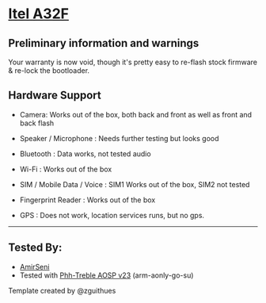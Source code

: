 # [Itel A32F](http://www.itel-mobile.com/itel/products/smart-phone/a-basic/a32f/)

## Preliminary information and warnings
Your warranty is now void, though it's pretty easy to re-flash stock firmware & re-lock the bootloader.

## Hardware Support

* Camera: Works out of the box, both back and front as well as front and back flash

* Speaker / Microphone : Needs further testing but looks good

* Bluetooth : Data works, not tested audio

* Wi-Fi : Works out of the box

* SIM / Mobile Data / Voice : SIM1 Works out of the box, SIM2 not tested

* Fingerprint Reader : Works out of the box

* GPS : Does not work, location services runs, but no gps.

***

## Tested By:
* [AmirSeni](https://github.com/amirseni)
* Tested with [Phh-Treble AOSP v23](https://github.com/phhusson/treble_experimentations/releases/tag/v23) (arm-aonly-go-su)

Template created by @zguithues